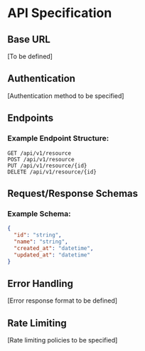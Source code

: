 # API Specification

<!-- REST/GraphQL API contracts -->
<!-- Include request/response schemas -->

## Base URL
[To be defined]

## Authentication
[Authentication method to be specified]

## Endpoints

### Example Endpoint Structure:
```
GET /api/v1/resource
POST /api/v1/resource
PUT /api/v1/resource/{id}
DELETE /api/v1/resource/{id}
```

## Request/Response Schemas

### Example Schema:
```json
{
  "id": "string",
  "name": "string",
  "created_at": "datetime",
  "updated_at": "datetime"
}
```

## Error Handling
[Error response format to be defined]

## Rate Limiting
[Rate limiting policies to be specified]